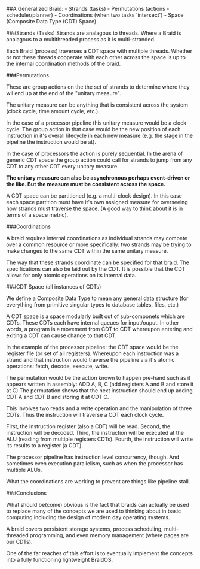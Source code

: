 ##A Generalized Braid:
	- Strands (tasks)
	- Permutations (actions - scheduler/planner)
	- Coordinations (when two tasks 'intersect')
	- Space (Composite Data Type (CDT) Space)

###Strands (Tasks)
Strands are analagous to threads. Where a Braid is analagous to a multithreaded process as it is multi-stranded.

Each Braid (process) traverses a CDT space with multiple threads. Whether or not these threads cooperate with each other across the space is up to the internal coordination methods of the braid.

###Permutations

These are group actions on the the set of strands to determine where they wil end up at the end of the "unitary measure".

The unitary measure can be anything that is consistent across the system (clock cycle, time.amount cycle, etc.).

In the case of a processor pipeline this unitary measure would be a clock cycle. The group action in that case would be the new position of each instruction in it's overall lifecycle in each new measure (e.g. the stage in the pipeline the instruction would be at).

In the case of processors the action is purely sequential. In the arena of generic CDT space the group action could call for strands to jump from any CDT to any other CDT every unitary measure.

**The unitary measure can also be asynchronous perhaps event-driven or the like. But the measure must be consistent across the space.**

A CDT space can be partitioned (e.g. a multi-clock design). In this case each space partition must have it's own assigned measure for overseeing how strands must traverse the space. (A good way to think about it is in terms of a space metric).





###Coordinations
	
A braid requires internal coordinations as individual strands may compete over a common resource or more specifically: 
two strands may be trying to make changes to the same CDT within the same unitary measure.

The way that these strands coordinate can be specified for that braid. The specifications can also be laid out by the CDT.
It is possible that the CDT allows for only atomic operations on its internal data.


###CDT Space (all instances of CDTs)

We define a Composite Data Type to mean any general data structure (for everything from primitive singular types to database tables, files, etc.)

A CDT space is a space modularly built out of sub-componets which are CDTs. These CDTs each have internal queues for input/ouput.
In other words, a program is a movement from CDT to CDT whereupon entering and exiting a CDT can cause change to that CDT.

In the example of the processor pipeline: the CDT space would be the register file (or set of all registers). Whereupon each instruction was a strand
and that instruction would traverse the pipeline via it's atomic operations: fetch, decode, execute, write. 

The permutation would be the action known to happen pre-hand such as it appears written in assembly: ADD A, B, C (add registers A and B and store it at C)
The permutation shows that the next instruction should end up adding CDT A and CDT B and storing it at CDT C.

This involves two reads and a write operation and the manipulation of three CDTs. Thus the instruction will traverse a CDT each clock cycle.

First, the instruction register (also a CDT) will be read.
Second, the instruction will be decoded.
Third, the instruction will be executed at the ALU (reading from multiple registers CDTs).
Fourth, the instruction will write its results to a register (a CDT).

The processor pipeline has instruction level concurrency, though. And sometimes even execution parallelism, such as when the processor has multiple ALUs.


What the coordinations are working to prevent are things like pipeline stall.


###Conclusions

What should be(come) obvious is the fact that braids can actually be used to replace many of the concepts we are used to thinking about in basic computing including the design of modern day operating systems.

A braid covers persistent storage systems, process scheduling, multi-threaded programming, and even memory management (where pages are our CDTs).

One of the far reaches of this effort is to eventually implement the concepts into a fully functioning lightweight BraidOS.

